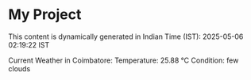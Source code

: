 # My Project

This content is dynamically generated in Indian Time (IST): 2025-05-06 02:19:22 IST


Current Weather in Coimbatore:
Temperature: 25.88 °C
Condition: few clouds

